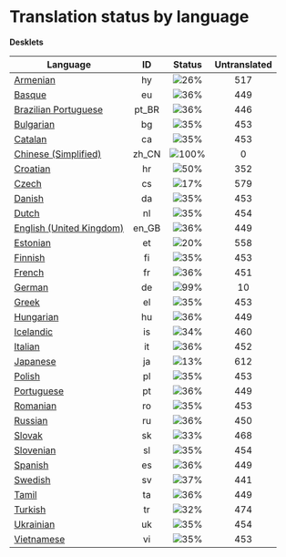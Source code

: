 # Translation status by language
**Desklets**

Language | ID | Status | Untranslated
---------|:--:|:------:|:-----------:
[Armenian](language-status/hy.md) | hy |  ![26%](http://progressed.io/bar/26) | 517
[Basque](language-status/eu.md) | eu |  ![36%](http://progressed.io/bar/36) | 449
[Brazilian Portuguese](language-status/pt_BR.md) | pt_BR |  ![36%](http://progressed.io/bar/36) | 446
[Bulgarian](language-status/bg.md) | bg |  ![35%](http://progressed.io/bar/35) | 453
[Catalan](language-status/ca.md) | ca |  ![35%](http://progressed.io/bar/35) | 453
[Chinese (Simplified)](language-status/zh_CN.md) | zh_CN |  ![100%](http://progressed.io/bar/100) | 0
[Croatian](language-status/hr.md) | hr |  ![50%](http://progressed.io/bar/50) | 352
[Czech](language-status/cs.md) | cs |  ![17%](http://progressed.io/bar/17) | 579
[Danish](language-status/da.md) | da |  ![35%](http://progressed.io/bar/35) | 453
[Dutch](language-status/nl.md) | nl |  ![35%](http://progressed.io/bar/35) | 454
[English (United Kingdom)](language-status/en_GB.md) | en_GB |  ![36%](http://progressed.io/bar/36) | 449
[Estonian](language-status/et.md) | et |  ![20%](http://progressed.io/bar/20) | 558
[Finnish](language-status/fi.md) | fi |  ![35%](http://progressed.io/bar/35) | 453
[French](language-status/fr.md) | fr |  ![36%](http://progressed.io/bar/36) | 451
[German](language-status/de.md) | de |  ![99%](http://progressed.io/bar/99) | 10
[Greek](language-status/el.md) | el |  ![35%](http://progressed.io/bar/35) | 453
[Hungarian](language-status/hu.md) | hu |  ![36%](http://progressed.io/bar/36) | 449
[Icelandic](language-status/is.md) | is |  ![34%](http://progressed.io/bar/34) | 460
[Italian](language-status/it.md) | it |  ![36%](http://progressed.io/bar/36) | 452
[Japanese](language-status/ja.md) | ja |  ![13%](http://progressed.io/bar/13) | 612
[Polish](language-status/pl.md) | pl |  ![35%](http://progressed.io/bar/35) | 453
[Portuguese](language-status/pt.md) | pt |  ![36%](http://progressed.io/bar/36) | 449
[Romanian](language-status/ro.md) | ro |  ![35%](http://progressed.io/bar/35) | 453
[Russian](language-status/ru.md) | ru |  ![36%](http://progressed.io/bar/36) | 450
[Slovak](language-status/sk.md) | sk |  ![33%](http://progressed.io/bar/33) | 468
[Slovenian](language-status/sl.md) | sl |  ![35%](http://progressed.io/bar/35) | 454
[Spanish](language-status/es.md) | es |  ![36%](http://progressed.io/bar/36) | 449
[Swedish](language-status/sv.md) | sv |  ![37%](http://progressed.io/bar/37) | 441
[Tamil](language-status/ta.md) | ta |  ![36%](http://progressed.io/bar/36) | 449
[Turkish](language-status/tr.md) | tr |  ![32%](http://progressed.io/bar/32) | 474
[Ukrainian](language-status/uk.md) | uk |  ![35%](http://progressed.io/bar/35) | 454
[Vietnamese](language-status/vi.md) | vi |  ![35%](http://progressed.io/bar/35) | 453
